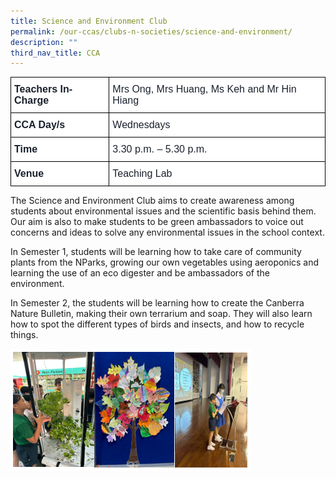 ```yaml
---
title: Science and Environment Club
permalink: /our-ccas/clubs-n-societies/science-and-environment/
description: ""
third_nav_title: CCA
---
```

<style type="text/css">
.tg  {border-collapse:collapse;border-spacing:0;}
.tg td{border-color:black;border-style:solid;border-width:1px;font-family:Arial, sans-serif;font-size:14px;
  overflow:hidden;padding:10px 5px;word-break:normal;}
.tg th{border-color:black;border-style:solid;border-width:1px;font-family:Arial, sans-serif;font-size:14px;
  font-weight:normal;overflow:hidden;padding:10px 5px;word-break:normal;}
.tg .tg-ixid{background-color:#FFF;color:#1A202C;font-size:16px;text-align:left;vertical-align:top}
.tg .tg-qvu4{background-color:#FFF;color:#1A202C;font-size:16px;font-weight:bold;text-align:left;vertical-align:top}
</style>
<table class="tg">
<thead>
  <tr>
    <th class="tg-qvu4">Teachers In-Charge</th>
    <th class="tg-ixid">Mrs Ong, Mrs Huang, Ms Keh and Mr Hin Hiang</th>
  </tr>
</thead>
<tbody>
  <tr>
    <td class="tg-qvu4">CCA Day/s</td>
    <td class="tg-ixid">Wednesdays</td>
  </tr>
  <tr>
    <td class="tg-qvu4">Time</td>
    <td class="tg-ixid">3.30 p.m. – 5.30 p.m.</td>
  </tr>
  <tr>
    <td class="tg-qvu4">Venue</td>
    <td class="tg-ixid">Teaching Lab</td>
  </tr>
</tbody>
</table>
	
The Science and Environment Club aims to create awareness among students about environmental issues and the scientific basis behind them. Our aim is also to make students to be green ambassadors to voice out concerns and ideas to solve any environmental issues in the school context.  

In Semester 1, students will be learning how to take care of community plants from the NParks, growing our own vegetables using aeroponics and learning the use of an eco digester and be ambassadors of the environment.

In Semester 2, the students will be learning how to create the Canberra Nature Bulletin, making their own terrarium and soap. They will also learn how to spot the different types of birds and insects, and how to recycle things.

![](/images/Science&Environment(3).jpg)